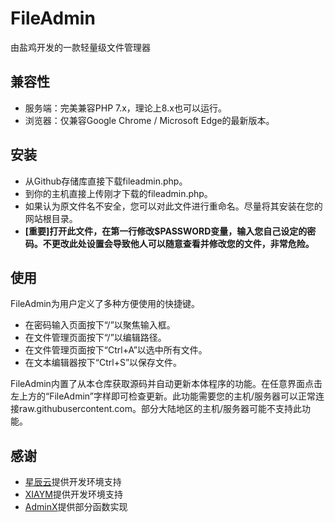 # FileAdmin
由盐鸡开发的一款轻量级文件管理器

## 兼容性
- 服务端：完美兼容PHP 7.x，理论上8.x也可以运行。
- 浏览器：仅兼容Google Chrome / Microsoft Edge的最新版本。

## 安装
- 从Github存储库直接下载fileadmin.php。
- 到你的主机直接上传刚才下载的fileadmin.php。
- 如果认为原文件名不安全，您可以对此文件进行重命名。尽量将其安装在您的网站根目录。
- **[重要]打开此文件，在第一行修改$PASSWORD变量，输入您自己设定的密码。不更改此处设置会导致他人可以随意查看并修改您的文件，非常危险。**

## 使用
FileAdmin为用户定义了多种方便使用的快捷键。
- 在密码输入页面按下“/”以聚焦输入框。
- 在文件管理页面按下“/”以编辑路径。
- 在文件管理页面按下“Ctrl+A”以选中所有文件。
- 在文本编辑器按下“Ctrl+S”以保存文件。

FileAdmin内置了从本仓库获取源码并自动更新本体程序的功能。在任意界面点击左上方的“FileAdmin”字样即可检查更新。此功能需要您的主机/服务器可以正常连接raw.githubusercontent.com。部分大陆地区的主机/服务器可能不支持此功能。

## 感谢
- [星辰云](https://starxn.com)提供开发环境支持
- [XIAYM](https://github.com/XIAYM-gh)提供开发环境支持
- [AdminX](https://github.com/1689295608/AdminX)提供部分函数实现
